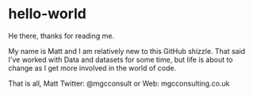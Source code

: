 # hello-world

He there, thanks for reading me.

My name is Matt and I am relatively new to this GitHub shizzle. That said I've worked with Data and datasets for some time, but life is about to change as I get more involved in the world of code. 

That is all,
Matt
Twitter: @mgcconsult or Web: mgcconsulting.co.uk

